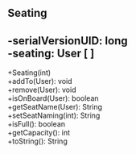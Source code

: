 Seating
--
-serialVersionUID: long<br/>
-seating: User [ ] 
--
+Seating(int)<br/>
+addTo(User): void<br/>
+remove(User): void<br/>
+isOnBoard(User): boolean<br/>
+getSeatName(User): String<br/>
+setSeatNaming(int): String<br/>
+isFull(): boolean<br/>
+getCapacity(): int<br/>
+toString(): String
